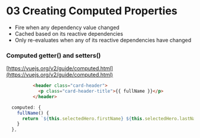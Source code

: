 # 03 Creating Computed Properties
- Fire when any dependency value changed
- Cached based on its reactive dependencies
- Only re-evaluates when any of its reactive dependencies have changed

### Computed getter() and setters()

[https://vuejs.org/v2/guide/computed.html](https://vuejs.org/v2/guide/computed.html)



```html
          <header class="card-header">
            <p class="card-header-title">{{ fullName }}</p>
          </header>
```

```javascript
  computed: {
    fullName() {
      return `${this.selectedHero.firstName} ${this.selectedHero.lastName}`;
    }
  },
```